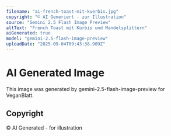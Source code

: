 ```yaml
---
filename: "ai-french-toast-mit-kuerbis.jpg"
copyright: "© AI Generiert - zur Illustration"
source: "Gemini 2.5 Flash Image Preview"
altText: "French Toast mit Kürbis und Mandelsplittern"
aiGenerated: true
model: "gemini-2.5-flash-image-preview"
uploadDate: "2025-09-04T09:43:38.909Z"
---
```


# AI Generated Image

This image was generated by gemini-2.5-flash-image-preview for VeganBlatt.

## Copyright
© AI Generated - for illustration
